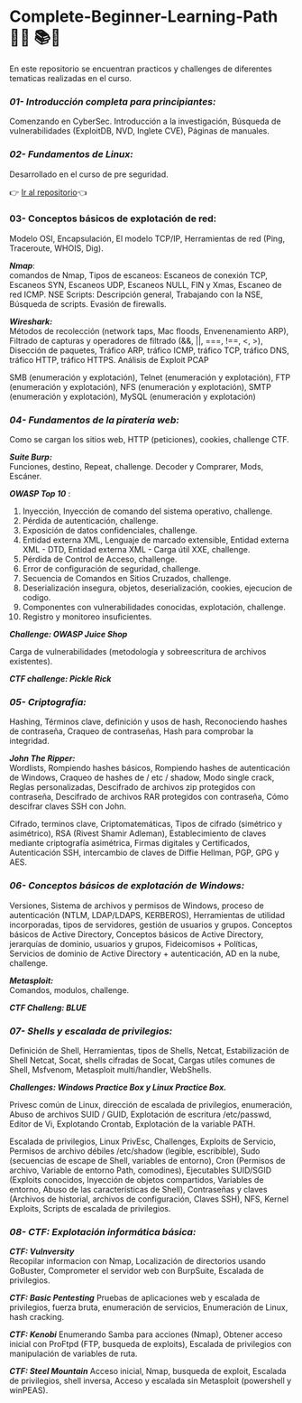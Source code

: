 #  Complete-Beginner-Learning-Path   👨‍💻 📚🥈

En este repositorio se encuentran practicos y challenges de diferentes tematicas realizadas en el curso.

### ***01- Introducción completa para principiantes:*** 
Comenzando en CyberSec. Introducción a la investigación, Búsqueda de vulnerabilidades (ExploitDB, NVD, Inglete CVE), 
Páginas de manuales.

### **_02- Fundamentos de Linux:_** 
Desarrollado en el curso de pre seguridad.

 👉 <a href="https://github.com/manuelpalomeque/Pre-Security-Learning-Path---TryHackMe/tree/main/04-%20Fundamentos%20de%20Linux" 
 target="_blank"> Ir al repositorio</a>👈

### **03- Conceptos básicos de explotación de red:** 
Modelo OSI, Encapsulación, El modelo TCP/IP, Herramientas de red (Ping, Traceroute, WHOIS, Dig).

***Nmap***:  
comandos de Nmap, Tipos de escaneos: Escaneos de conexión TCP, Escaneos SYN, Escaneos UDP, Escaneos NULL, FIN 
y Xmas, Escaneo de red ICMP. NSE Scripts: Descripción general, Trabajando con la NSE, Búsqueda de scripts. Evasión de 
firewalls.

***Wireshark:***  
Métodos de recolección (network taps, Mac floods, Envenenamiento ARP), Filtrado de capturas y operadores 
de filtrado (&&, ||, ===, !==, <, >), Disección de paquetes, Tráfico ARP, tráfico ICMP, tráfico TCP, tráfico DNS, 
tráfico HTTP, tráfico HTTPS. Análisis de Exploit PCAP

SMB (enumeración y explotación), Telnet (enumeración y explotación), FTP (enumeración y explotación), NFS (enumeración 
y explotación), SMTP (enumeración y explotación), MySQL (enumeración y explotación)

### **_04- Fundamentos de la piratería web:_**
Como se cargan los sitios web, HTTP (peticiones), cookies, challenge CTF.

***Suite Burp:***  
Funciones, destino, Repeat, challenge. Decoder y Comprarer, Mods, Escáner.

***OWASP Top 10*** : 
1) Inyección, Inyección de comando del sistema operativo, challenge.
2) Pérdida de autenticación, challenge.
3) Exposición de datos confidenciales, challenge.
4) Entidad externa XML, Lenguaje de marcado extensible, Entidad externa XML - DTD, Entidad externa XML - Carga útil XXE,
challenge.
5) Pérdida de Control de Acceso, challenge.
6) Error de configuración de seguridad, challenge.
7) Secuencia de Comandos en Sitios Cruzados, challenge.
8) Deserialización insegura, objetos, deserialización, cookies, ejecucion de codigo.
9) Componentes con vulnerabilidades conocidas,  explotación, challenge.
10) Registro y monitoreo insuficientes.

***Challenge: OWASP Juice Shop*** 

Carga de vulnerabilidades (metodología y sobreescritura de archivos existentes).

***CTF challenge: Pickle Rick***

### **_05- Criptografía:_** 
Hashing, Términos clave, definición y usos de hash, Reconociendo hashes de contraseña, Craqueo de contraseñas, Hash 
para comprobar la integridad.

***John The Ripper:***  
Wordlists, Rompiendo hashes básicos, Rompiendo hashes de autenticación de Windows, Craqueo de hashes de / etc / shadow,
Modo single crack, Reglas personalizadas, Descifrado de archivos zip protegidos con contraseña, Descifrado de archivos 
RAR protegidos con contraseña, Cómo descifrar claves SSH con John.

Cifrado, terminos clave, Criptomatemáticas, Tipos de cifrado (simétrico y asimétrico), RSA (Rivest Shamir Adleman), 
Establecimiento de claves mediante criptografía asimétrica, Firmas digitales y Certificados, Autenticación SSH, 
intercambio de claves de Diffie Hellman, PGP, GPG y AES.

### **_06- Conceptos básicos de explotación de Windows:_** 
Versiones, Sistema de archivos y permisos de Windows, proceso de autenticación (NTLM, LDAP/LDAPS, KERBEROS), 
Herramientas de utilidad incorporadas, tipos de servidores, gestión de usuarios y grupos.
Conceptos básicos de Active Directory, Conceptos básicos de Active Directory, jerarquías de dominio, usuarios y grupos,
Fideicomisos + Políticas,  Servicios de dominio de Active Directory + autenticación, AD en la nube, challenge.

***Metasploit:***   
Comandos, modulos, challenge.

***CTF Challeng: BLUE***

### **_07- Shells y escalada de privilegios:_** 
Definición de Shell, Herramientas, tipos de Shells, Netcat, Estabilización de Shell Netcat, 
Socat,  shells cifradas de Socat, Cargas utiles comunes de Shell, Msfvenom,  Metasploit multi/handler, WebShells. 

***Challenges: Windows Practice Box y Linux Practice Box.***

Privesc común de Linux, dirección de escalada de privilegios, enumeración, Abuso de archivos SUID / GUID, Explotación 
de escritura /etc/passwd, Editor de Vi, Explotando Crontab, Explotación de la variable PATH.

Escalada de privilegios, Linux PrivEsc, Challenges, Exploits de Servicio, Permisos de archivo débiles /etc/shadow 
(legible, escribible), Sudo (secuencias de escape de Shell, variables de entorno), Cron (Permisos de archivo, Variable 
de entorno Path, comodines), Ejecutables SUID/SGID (Exploits conocidos, Inyección de objetos compartidos, Variables de 
entorno, Abuso de las características de Shell), Contraseñas y claves (Archivos de historial, archivos de configuración, 
Claves SSH), NFS, Kernel Exploits, Scripts de escalada de privilegios.


### **_08- CTF: Explotación informática básica:_** 

***CTF: Vulnversity***   
Recopilar informacion con Nmap, Localización de directorios usando GoBuster, Comprometer el servidor web con BurpSuite, 
Escalada de privilegios.

***CTF: Basic Pentesting*** 
Pruebas de aplicaciones web y escalada de privilegios, fuerza bruta, enumeración de servicios, Enumeración de Linux, 
hash cracking.
    
***CTF: Kenobi***
Enumerando Samba para acciones (Nmap), Obtener acceso inicial con ProFtpd (FTP, busqueda de exploits), Escalada de 
privilegios con manipulación de variables de ruta.

***CTF: Steel Mountain***
Acceso inicial, Nmap, busqueda de exploit, Escalada de privilegios, shell inversa, Acceso y escalada sin Metasploit 
(powershell y winPEAS).
